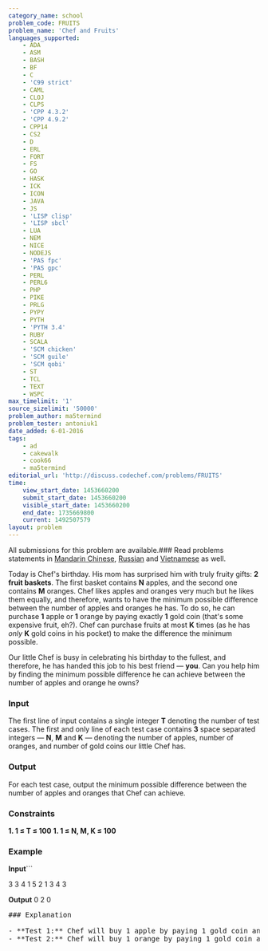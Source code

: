 ```yaml
---
category_name: school
problem_code: FRUITS
problem_name: 'Chef and Fruits'
languages_supported:
    - ADA
    - ASM
    - BASH
    - BF
    - C
    - 'C99 strict'
    - CAML
    - CLOJ
    - CLPS
    - 'CPP 4.3.2'
    - 'CPP 4.9.2'
    - CPP14
    - CS2
    - D
    - ERL
    - FORT
    - FS
    - GO
    - HASK
    - ICK
    - ICON
    - JAVA
    - JS
    - 'LISP clisp'
    - 'LISP sbcl'
    - LUA
    - NEM
    - NICE
    - NODEJS
    - 'PAS fpc'
    - 'PAS gpc'
    - PERL
    - PERL6
    - PHP
    - PIKE
    - PRLG
    - PYPY
    - PYTH
    - 'PYTH 3.4'
    - RUBY
    - SCALA
    - 'SCM chicken'
    - 'SCM guile'
    - 'SCM qobi'
    - ST
    - TCL
    - TEXT
    - WSPC
max_timelimit: '1'
source_sizelimit: '50000'
problem_author: ma5termind
problem_tester: antoniuk1
date_added: 6-01-2016
tags:
    - ad
    - cakewalk
    - cook66
    - ma5termind
editorial_url: 'http://discuss.codechef.com/problems/FRUITS'
time:
    view_start_date: 1453660200
    submit_start_date: 1453660200
    visible_start_date: 1453660200
    end_date: 1735669800
    current: 1492507579
layout: problem
---
```

All submissions for this problem are available.###  Read problems statements in [Mandarin Chinese](http://www.codechef.com/download/translated/COOK66/mandarin/FRUITS.pdf), [Russian](http://www.codechef.com/download/translated/COOK66/russian/FRUITS.pdf) and [Vietnamese](http://www.codechef.com/download/translated/COOK66/vietnamese/FRUITS.pdf) as well.

Today is Chef's birthday. His mom has surprised him with truly fruity gifts: **2 fruit baskets**. The first basket contains **N** apples, and the second one contains **M** oranges. Chef likes apples and oranges very much but he likes them equally, and therefore, wants to have the minimum possible difference between the number of apples and oranges he has. To do so, he can purchase **1** apple or **1** orange by paying exactly **1** gold coin (that's some expensive fruit, eh?). Chef can purchase fruits at most **K** times (as he has *only* **K** gold coins in his pocket) to make the difference the minimum possible.

Our little Chef is busy in celebrating his birthday to the fullest, and therefore, he has handed this job to his best friend — **you**. Can you help him by finding the minimum possible difference he can achieve between the number of apples and orange he owns?

### Input

The first line of input contains a single integer **T** denoting the number of test cases. The first and only line of each test case contains **3** space separated integers — **N**, **M** and **K** — denoting the number of apples, number of oranges, and number of gold coins our little Chef has.

### Output

For each test case, output the minimum possible difference between the number of apples and oranges that Chef can achieve.

### Constraints

**1. 1 ≤ T ≤ 100** **1. 1 ≤ N, M, K ≤ 100** 
### Example

**Input**```

3
3 4 1
5 2 1
3 4 3

<b>Output</b>
0
2
0
<pre>
### Explanation

- **Test 1:** Chef will buy 1 apple by paying 1 gold coin and will have equal number of apples and oranges.
- **Test 2:** Chef will buy 1 orange by paying 1 gold coin and will have 5 apples and 3 oranges.
